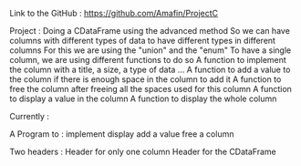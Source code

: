 Link to the GitHub : https://github.com/Amafin/ProjectC


Project :
Doing a CDataFrame using the advanced method
So we can have columns with different types of data to have different types in different columns
For this we are using the "union" and the "enum"
To have a single column, we are using different functions to do so
A function to implement the column with a title, a size, a type of data ...
A function to add a value to the column if there is enough space in the column to add it
A function to free the column after freeing all the spaces used for this column
A function to display a value in the column
A function to display the whole column

Currently :

 A Program to : 
implement
display
add a value
free a column

Two headers :
Header for only one column
Header for the CDataFrame
